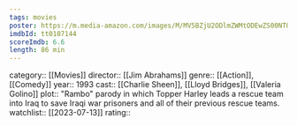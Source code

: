 ```yaml
---
tags: movies
poster: https://m.media-amazon.com/images/M/MV5BZjU2ODlmZWMtODEwZS00NTQ0LTk1ZDYtYzk0ZjE3ZGZhMGM0XkEyXkFqcGdeQXVyMTQxNzMzNDI@._V1_SX300.jpg
imdbId: tt0107144
scoreImdb: 6.6
length: 86 min
---
```


category:: [[Movies]]
director:: [[Jim Abrahams]]
genre:: [[Action]], [[Comedy]]
year:: 1993
cast:: [[Charlie Sheen]], [[Lloyd Bridges]], [[Valeria Golino]]
plot:: "Rambo" parody in which Topper Harley leads a rescue team into Iraq to save Iraqi war prisoners and all of their previous rescue teams.
watchlist:: [[2023-07-13]]
rating::
